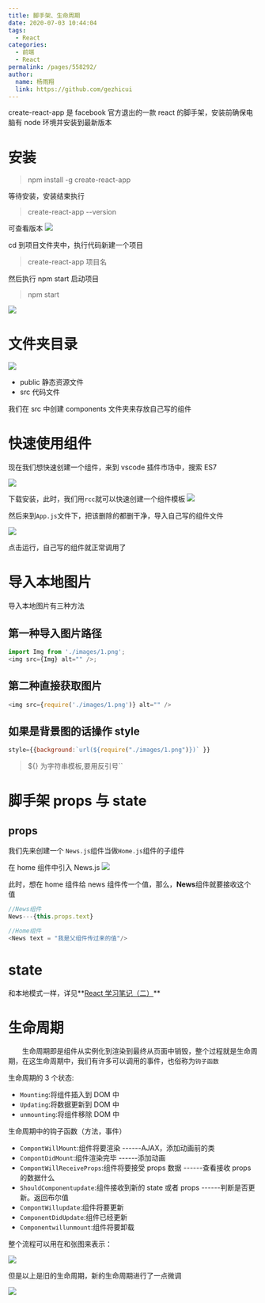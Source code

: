 ```yaml
---
title: 脚手架、生命周期
date: 2020-07-03 10:44:04
tags:
  - React
categories:
  - 前端
  - React
permalink: /pages/558292/
author:
  name: 杨雨翔
  link: https://github.com/gezhicui
---
```


create-react-app 是 facebook 官方退出的一款 react 的脚手架，安装前确保电脑有 node 环境并安装到最新版本

# 安装

> npm install -g create-react-app

等待安装，安装结束执行

> create-react-app --version

可查看版本
![](https://yangblogimg.oss-cn-hangzhou.aliyuncs.com/blogImg/查看脚手架版本.png)

cd 到项目文件夹中，执行代码新建一个项目

> create-react-app 项目名

然后执行 npm start 启动项目

> npm start

![](https://yangblogimg.oss-cn-hangzhou.aliyuncs.com/blogImg/start成功.png)

# 文件夹目录

![](https://yangblogimg.oss-cn-hangzhou.aliyuncs.com/blogImg/文件夹目录.png)

- public 静态资源文件
- src 代码文件

我们在 src 中创建 components 文件夹来存放自己写的组件

# 快速使用组件

现在我们想快速创建一个组件，来到 vscode 插件市场中，搜索 ES7

![](https://yangblogimg.oss-cn-hangzhou.aliyuncs.com/blogImg/react插件.png)

下载安装，此时，我们用`rcc`就可以快速创建一个组件模板
![](https://yangblogimg.oss-cn-hangzhou.aliyuncs.com/blogImg/rcc.png)

然后来到`App.js`文件下，把该删除的都删干净，导入自己写的组件文件

![](https://yangblogimg.oss-cn-hangzhou.aliyuncs.com/blogImg/app.js.png)

点击运行，自己写的组件就正常调用了

# 导入本地图片

导入本地图片有三种方法

## 第一种导入图片路径

```js
import Img from './images/1.png';
<img src={Img} alt="" />;
```

## 第二种直接获取图片

```javascript
<img src={require('./images/1.png')} alt="" />
```

## 如果是背景图的话操作 style

```js
style={{background:`url(${require("./images/1.png")})` }}
```

> \${} 为字符串模板,要用反引号``

# 脚手架 props 与 state

## props

我们先来创建一个 `News.js`组件当做`Home.js`组件的子组件

在 home 组件中引入 News.js
![](https://yangblogimg.oss-cn-hangzhou.aliyuncs.com/blogImg/home引入news.png)

此时，想在 home 组件给 news 组件传一个值，那么，**News**组件就要接收这个值

```js
//News组件
News---{this.props.text}

//Home组件
<News text = "我是父组件传过来的值"/>
```

# state

和本地模式一样，详见**[React 学习笔记（二）](http://xiang0515.gitee.io/myblog/2020/07/02/React%E5%AD%A6%E4%B9%A0%E7%AC%94%E8%AE%B0%EF%BC%88%E4%BA%8C%EF%BC%89/#more)**

# 生命周期

&emsp;&emsp;生命周期即是组件从实例化到渲染到最终从页面中销毁，整个过程就是生命周期，在这生命周期中，我们有许多可以调用的事件，也俗称为`钩子函数`

生命周期的 3 个状态:

- `Mounting`:将组件插入到 DOM 中
- `Updating`:将数据更新到 DOM 中
- `unmounting`:将组件移除 DOM 中

生命周期中的钩子函数（方法，事件）

- `CompontWillMount`:组件将要渲染 ------AJAX，添加动画前的类
- `CompontDidMount`:组件渲染完毕 ------添加动画
- `CompontWillReceiveProps`:组件将要接受 props 数据 ------查看接收 props 的数据什么
- `ShouldComponentupdate`:组件接收到新的 state 或者 props ------判断是否更新。返回布尔值
- `CompontWillupdate`:组件将要更新
- `ComponentDidUpdate`:组件已经更新
- `Componentwillunmount`:组件将要卸载

整个流程可以用在和张图来表示：

![](https://yangblogimg.oss-cn-hangzhou.aliyuncs.com/blogImg/react钩子.png)

但是以上是旧的生命周期，新的生命周期进行了一点微调

![](https://yangblogimg.oss-cn-hangzhou.aliyuncs.com/blogImg/reactnew生命周期.png)
